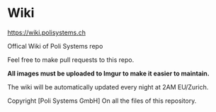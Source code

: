 # Wiki

https://wiki.polisystems.ch

Offical Wiki of Poli Systems repo

Feel free to make pull requests to this repo.

**All images must be uploaded to Imgur to make it easier to maintain.**

The wiki will be automatically updated every night at 2AM EU/Zurich.

Copyright [Poli Systems GmbH]
On all the files of this repository.
